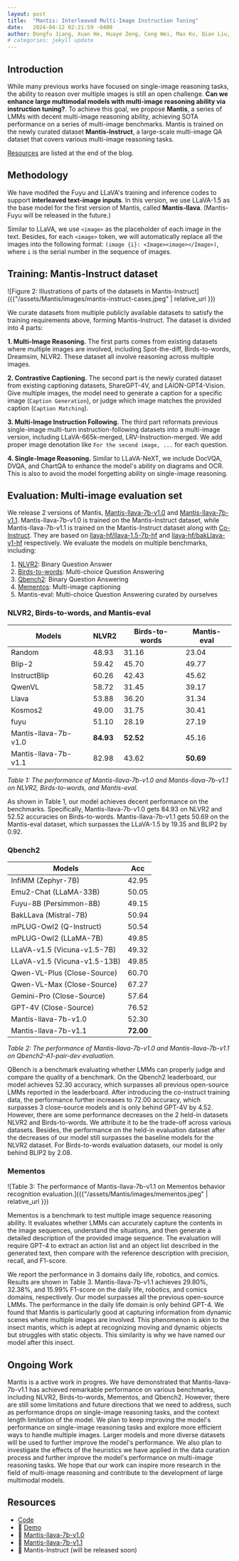 ```yaml
---
layout: post
title:  "Mantis: Interleaved Multi-Image Instruction Tuning"
date:   2024-04-12 02:21:59 -0400
author: Dongfu Jiang, Xuan He, Huaye Zeng, Cong Wei, Max Ku, Qian Liu, Wenhu Chen
# categories: jekyll update
---
```


## Introduction

While many previous works have focused on single-image reasoning tasks, the ability to reason over multiple images is still an open challenge. **Can we enhance large multimodal models with multi-image reasoning ability via instruction tuning?**. To achieve this goal, we propose **Mantis**, a series of LMMs with decent multi-image reasoning ability, achieving SOTA performance on a series of multi-image benchmarks. Mantis is trained on the newly curated dataset **Mantis-Instruct**, a large-scale multi-image QA dataset that covers various multi-image reasoning tasks.

[Resources]((#resources)) are listed at the end of the blog.

## Methodology

We have modifed the Fuyu and LLaVA's training and inference codes to support **interleaved text-image inputs**. In this version, we use LLaVA-1.5 as the base model for the first version of Mantis, called **Mantis-llava**. (Mantis-Fuyu will be released in the future.)

Similar to LLaVA, we use `<image>` as the placeholder of each image in the text. Besides, for each `<image>` token, we will automatically replace all the images into the following format: `(image {i}: <Image><image></Image>)`, where `i` is the serial number in the sequence of images. 

## Training: Mantis-Instruct dataset

![Figure 2: Illustrations of parts of the datasets in Mantis-Instruct]({{"/assets/Mantis/images/mantis-instruct-cases.jpeg" | relative_url }})

We curate datasets from multiple publicly available datasets to satisfy the training requirements above, forming Mantis-Instruct. The dataset is divided into 4 parts:

**1. Multi-Image Reasoning.**
The first parts comes from existing datasets where multiple images are involved, including Spot-the-diff, Birds-to-words, Dreamsim, NLVR2. These dataset all involve reasoning across multiple images.

**2. Contrastive Captioning.**
The second part is the newly curated dataset from existing captioning datasets, ShareGPT-4V, and LAION-GPT4-Vision. Give multiple images, the model need to generate a caption for a specific image (`Caption Generation`), or judge which image matches the provided caption (`Caption Matching`).

**3. Multi-Image Instruction Following.**
The third part reformats previous single-image multi-turn instruction-following datasets into a multi-image version, including LLaVA-665k-merged, LRV-Instruction-merged. We add proper image denotation like `For the second image, ...` for each question. 

**4. Single-Image Reasoning.**
Similar to LLaVA-NeXT, we include DocVQA, DVQA, and ChartQA to enhance the model's ability on diagrams and OCR. This is also to avoid the model forgetting ability on single-image reasoning.

## Evaluation: Multi-image evaluation set

We release 2 versions of Mantis, [Mantis-llava-7b-v1.0](https://huggingface.co/TIGER-Lab/Mantis-llava-7b-v1.0) and [Mantis-llava-7b-v1.1](https://huggingface.co/TIGER-Lab/Mantis-llava-7b-v1.1). Mantis-llava-7b-v1.0 is trained on the Mantis-Instruct dataset, while Mantis-llava-7b-v1.1 is trained on the Mantis-Instruct dataset along with [Co-Instruct](https://co-instruct.github.io/). They are based on [llava-hf/llava-1.5-7b-hf](https://huggingface.co/llava-hf/llava-1.5-7b-hf) and [llava-hf/bakLlava-v1-hf](https://huggingface.co/llava-hf/bakLlava-v1-hf) respectively. We evaluate the models on multiple benchmarks, including:

1. [NLVR2](https://arxiv.org/abs/1811.00491): Binary Question Answer
2. [Birds-to-words](https://arxiv.org/abs/1909.04101): Multi-choice Question Answering
3. [Qbench2](https://arxiv.org/abs/2309.14181): Binary Question Answering
4. [Mementos](https://arxiv.org/abs/2401.10529): Multi-image captioning
5. Mantis-eval: Multi-choice Question Answering curated by ourselves 

### NLVR2, Birds-to-words, and Mantis-eval

| Models                | NLVR2     | Birds-to-words | Mantis-eval |
|-----------------------|-----------|----------------|------------|
| Random                | 48.93     | 31.16          | 23.04      |
| Blip-2                | 59.42     | 45.70          | 49.77      |
| InstructBlip          | 60.26     | 42.43          | 45.62      |
| QwenVL                | 58.72     | 31.45          | 39.17      |
| Llava                 | 53.88     | 36.20          | 31.34      |
| Kosmos2               | 49.00     | 31.75          | 30.41      |
| fuyu                  | 51.10     | 28.19          | 27.19      |
| Mantis-llava-7b-v1.0  | **84.93** | **52.52**      | 45.16      |
| Mantis-llava-7b-v1.1  | 82.98     | 43.62          | **50.69**  |

*Table 1: The performance of Mantis-llava-7b-v1.0 and Mantis-llava-7b-v1.1 on NLVR2, Birds-to-words, and Mantis-eval.*

As shown in Table 1, our model achieves decent performance on the benchmarks. Specifically, Mantis-llava-7b-v1.0 gets 84.93 on NLVR2 and 52.52 accuracies on Birds-to-words. Mantis-llava-7b-v1.1 gets 50.69 on the Mantis-eval dataset, which surpasses the LLaVA-1.5 by 19.35 and BLIP2 by 0.92.

### Qbench2

| Models                        | Acc   |
|-------------------------------|-------|
| InfiMM (Zephyr-7B)            | 42.95 |
| Emu2-Chat (LLaMA-33B)         | 50.05 |
| Fuyu-8B (Persimmon-8B)        | 49.15 |
| BakLLava (Mistral-7B)         | 50.94 |
| mPLUG-Owl2 (Q-Instruct)       | 50.54 |
| mPLUG-Owl2 (LLaMA-7B)         | 49.85 |
| LLaVA-v1.5 (Vicuna-v1.5-7B)   | 49.32 |
| LLaVA-v1.5 (Vicuna-v1.5-13B)  | 49.85 |
| Qwen-VL-Plus (Close-Source)   | 60.70 |
| Qwen-VL-Max (Close-Source)    | 67.27 |
| Gemini-Pro (Close-Source)     | 57.64 |
| GPT-4V (Close-Source)         | 76.52 |
| Mantis-llava-7b-v1.0                | 52.30 |
| Mantis-llava-7b-v1.1                | **72.00** |

*Table 2: The performance of Mantis-llava-7b-v1.0 and Mantis-llava-7b-v1.1 on Qbench2-A1-pair-dev evaluation.*

QBench is a benchmark evaluating whether LMMs can properly judge and compare the quality of a benchmark.
On the Qbench2 leaderboard, our model achieves 52.30 accuracy, which surpasses all previous open-source LMMs reported in the leaderboard. After introducing the co-instruct training data, the performance further increases to 72.00 accuracy, which surpasses 3 close-source models and is only behind GPT-4V by 4.52. However, there are some performance decreases on the 2 held-in datasets NLVR2 and Birds-to-words. We attribute it to be the trade-off across various datasets. Besides, the performance on the held-in evaluation dataset after the decreases of our model still surpasses the baseline models for the NLVR2 dataset. For Birds-to-words evaluation datasets, our model is only behind BLIP2 by 2.08.

### Mementos

![Table 3: The performance of Mantis-llava-7b-v1.1 on Mementos behavior recognition evaluation.]({{"/assets/Mantis/images/mementos.jpeg" | relative_url }})

Mementos is a benchmark to test multiple image sequence reasoning ability. It evaluates whether LMMs can accurately capture the contents in the image sequences, understand the situations, and then generate a detailed description of the provided image sequence. The evaluation will require GPT-4 to extract an action list and an object list described in the generated text, then compare with the reference description with precision, recall, and F1-score.

We report the performance in 3 domains daily life, robotics, and comics. Results are shown in Table 3. Mantis-llava-7b-v1.1 achieves 29.80%, 32.38%, and 15.99% F1-score on the daily life, robotics, and comics domains, respectively. Our model surpasses all the previous open-source LMMs. The performance in the daily life domain is only behind GPT-4. We found that Mantis is particularly good at capturing information from dynamic scenes where multiple images are involved. This phenomenon is akin to the insect mantis, which is adept at recognizing moving and dynamic objects but struggles with static objects. This similarity is why we have named our model after this insect.

## Ongoing Work

Mantis is a active work in progres. We have demonstrated that Mantis-llava-7b-v1.1 has achieved remarkable performance on various benchmarks, including NLVR2, Birds-to-words, Mementos, and Qbench2. However, there are still some limitations and future directions that we need to address, such as performance drops on single-image reasoning tasks, and the context length limitation of the model. We plan to keep improving the model's performance on single-image reasoning tasks and explore more efficient ways to handle multiple images. Larger models and more diverse datasets will be used to further improve the model's performance.
We also plan to investigate the effects of the heuristics we have applied in the data curation process and further improve the model's performance on multi-image reasoning tasks. We hope that our work can inspire more research in the field of multi-image reasoning and contribute to the development of large multimodal models.

## Resources

- [Code](https://github.com/TIGER-AI-Lab/Mantis)
- 🤗 [Demo](https://huggingface.co/spaces/TIGER-Lab/Mantis)
- 🤗 [Mantis-llava-7b-v1.0](https://huggingface.co/TIGER-Lab/Mantis-llava-7b-v1.0)
- 🤗 [Mantis-llava-7b-v1.1](https://huggingface.co/TIGER-Lab/Mantis-llava-7b-v1.1)
- 🤗 Mantis-Instruct (will be released soon)

